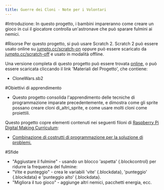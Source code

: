 ```yaml
---
title: Guerre dei Cloni - Note per i Volontari
---
```


#Introduzione:
In questo progetto, i bambini impareranno come creare un gioco in cui il giocatore controlla un'astronave che può sparare fulmini ai nemici.

#Risorse
Per questo progetto, si può usare Scratch 2. Scratch 2 può essere usato online su [jumpto.cc/scratch-on](http://jumpto.cc/scratch-on) oppure può essere scaricato da [jumpto.cc/scratch-off](http://jumpto.cc/scratch-off) e usato in modalità offline.

Una versione completa di questo progetto può essere trovata <a href="http://scratch.mit.edu/projects/46018140/#editor">online</a>, o può essere scaricata cliccando il link 'Materiali del Progetto', che contiene:

+ CloneWars.sb2

#Obiettivi di apprendimento
+ Questo progetto consolida l'apprendimento delle tecniche di programmazione imparate precedentemente, e dimostra come gli sprite possano creare cloni di_altri_sprite, e come usare molti cloni come proiettili.

Questo progetto copre elementi contenuti nei seguenti filoni di [Raspberry Pi Digital Making Curriculum](http://rpf.io/curriculum):

+ [Combinazione di costrutti di programmazione per la soluzione di problemi.](https://www.raspberrypi.org/curriculum/programming/builder)

#Sfide
+ "Aggiustare il fulmine" - usando un blocco 'aspetta' {.blockcontrol} per ridurre la frequenza del fulmine:
+ "Vite e punteggio" - crea le variabili 'vite' {.blockdata}, 'punteggio' {.blockdata} e 'punteggio alto' {.blockdata}.
+ "Migliora il tuo gioco" - aggiunge altri nemici, pacchetti energia, ecc.